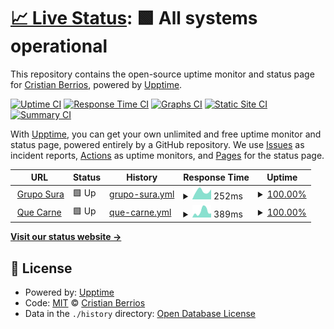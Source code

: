 # [📈 Live Status](https://demo.upptime.js.org): <!--live status--> **🟩 All systems operational**

This repository contains the open-source uptime monitor and status page for [Cristian Berrios](https://xtn.cl), powered by [Upptime](https://github.com/upptime/upptime).

[![Uptime CI](https://github.com/equistene/upptime/workflows/Uptime%20CI/badge.svg)](https://github.com/equistene/upptime/actions?query=workflow%3A%22Uptime+CI%22)
[![Response Time CI](https://github.com/equistene/upptime/workflows/Response%20Time%20CI/badge.svg)](https://github.com/equistene/upptime/actions?query=workflow%3A%22Response+Time+CI%22)
[![Graphs CI](https://github.com/equistene/upptime/workflows/Graphs%20CI/badge.svg)](https://github.com/equistene/upptime/actions?query=workflow%3A%22Graphs+CI%22)
[![Static Site CI](https://github.com/equistene/upptime/workflows/Static%20Site%20CI/badge.svg)](https://github.com/equistene/upptime/actions?query=workflow%3A%22Static+Site+CI%22)
[![Summary CI](https://github.com/equistene/upptime/workflows/Summary%20CI/badge.svg)](https://github.com/equistene/upptime/actions?query=workflow%3A%22Summary+CI%22)

With [Upptime](https://upptime.js.org), you can get your own unlimited and free uptime monitor and status page, powered entirely by a GitHub repository. We use [Issues](https://github.com/equistene/upptime/issues) as incident reports, [Actions](https://github.com/equistene/upptime/actions) as uptime monitors, and [Pages](https://demo.upptime.js.org) for the status page.

<!--start: status pages-->
<!-- This summary is generated by Upptime (https://github.com/upptime/upptime) -->
<!-- Do not edit this manually, your changes will be overwritten -->
<!-- prettier-ignore -->
| URL | Status | History | Response Time | Uptime |
| --- | ------ | ------- | ------------- | ------ |
| <img alt="" src="https://favicons.githubusercontent.com/www.gruposura.com" height="13"> [Grupo Sura](https://www.gruposura.com/) | 🟩 Up | [grupo-sura.yml](https://github.com/equistene/uptime-sites/commits/HEAD/history/grupo-sura.yml) | <details><summary><img alt="Response time graph" src="./graphs/grupo-sura/response-time-week.png" height="20"> 252ms</summary><br><a href="https://equistene.github.io/upptime/history/grupo-sura"><img alt="Response time 252" src="https://img.shields.io/endpoint?url=https%3A%2F%2Fraw.githubusercontent.com%2Fequistene%2Fuptime-sites%2FHEAD%2Fapi%2Fgrupo-sura%2Fresponse-time.json"></a><br><a href="https://equistene.github.io/upptime/history/grupo-sura"><img alt="24-hour response time 252" src="https://img.shields.io/endpoint?url=https%3A%2F%2Fraw.githubusercontent.com%2Fequistene%2Fuptime-sites%2FHEAD%2Fapi%2Fgrupo-sura%2Fresponse-time-day.json"></a><br><a href="https://equistene.github.io/upptime/history/grupo-sura"><img alt="7-day response time 252" src="https://img.shields.io/endpoint?url=https%3A%2F%2Fraw.githubusercontent.com%2Fequistene%2Fuptime-sites%2FHEAD%2Fapi%2Fgrupo-sura%2Fresponse-time-week.json"></a><br><a href="https://equistene.github.io/upptime/history/grupo-sura"><img alt="30-day response time 252" src="https://img.shields.io/endpoint?url=https%3A%2F%2Fraw.githubusercontent.com%2Fequistene%2Fuptime-sites%2FHEAD%2Fapi%2Fgrupo-sura%2Fresponse-time-month.json"></a><br><a href="https://equistene.github.io/upptime/history/grupo-sura"><img alt="1-year response time 252" src="https://img.shields.io/endpoint?url=https%3A%2F%2Fraw.githubusercontent.com%2Fequistene%2Fuptime-sites%2FHEAD%2Fapi%2Fgrupo-sura%2Fresponse-time-year.json"></a></details> | <details><summary><a href="https://equistene.github.io/upptime/history/grupo-sura">100.00%</a></summary><a href="https://equistene.github.io/upptime/history/grupo-sura"><img alt="All-time uptime 100.00%" src="https://img.shields.io/endpoint?url=https%3A%2F%2Fraw.githubusercontent.com%2Fequistene%2Fuptime-sites%2FHEAD%2Fapi%2Fgrupo-sura%2Fuptime.json"></a><br><a href="https://equistene.github.io/upptime/history/grupo-sura"><img alt="24-hour uptime 100.00%" src="https://img.shields.io/endpoint?url=https%3A%2F%2Fraw.githubusercontent.com%2Fequistene%2Fuptime-sites%2FHEAD%2Fapi%2Fgrupo-sura%2Fuptime-day.json"></a><br><a href="https://equistene.github.io/upptime/history/grupo-sura"><img alt="7-day uptime 100.00%" src="https://img.shields.io/endpoint?url=https%3A%2F%2Fraw.githubusercontent.com%2Fequistene%2Fuptime-sites%2FHEAD%2Fapi%2Fgrupo-sura%2Fuptime-week.json"></a><br><a href="https://equistene.github.io/upptime/history/grupo-sura"><img alt="30-day uptime 100.00%" src="https://img.shields.io/endpoint?url=https%3A%2F%2Fraw.githubusercontent.com%2Fequistene%2Fuptime-sites%2FHEAD%2Fapi%2Fgrupo-sura%2Fuptime-month.json"></a><br><a href="https://equistene.github.io/upptime/history/grupo-sura"><img alt="1-year uptime 100.00%" src="https://img.shields.io/endpoint?url=https%3A%2F%2Fraw.githubusercontent.com%2Fequistene%2Fuptime-sites%2FHEAD%2Fapi%2Fgrupo-sura%2Fuptime-year.json"></a></details>
| <img alt="" src="https://favicons.githubusercontent.com/quecarne.cl" height="13"> [Que Carne](https://quecarne.cl/) | 🟩 Up | [que-carne.yml](https://github.com/equistene/uptime-sites/commits/HEAD/history/que-carne.yml) | <details><summary><img alt="Response time graph" src="./graphs/que-carne/response-time-week.png" height="20"> 389ms</summary><br><a href="https://equistene.github.io/upptime/history/que-carne"><img alt="Response time 389" src="https://img.shields.io/endpoint?url=https%3A%2F%2Fraw.githubusercontent.com%2Fequistene%2Fuptime-sites%2FHEAD%2Fapi%2Fque-carne%2Fresponse-time.json"></a><br><a href="https://equistene.github.io/upptime/history/que-carne"><img alt="24-hour response time 389" src="https://img.shields.io/endpoint?url=https%3A%2F%2Fraw.githubusercontent.com%2Fequistene%2Fuptime-sites%2FHEAD%2Fapi%2Fque-carne%2Fresponse-time-day.json"></a><br><a href="https://equistene.github.io/upptime/history/que-carne"><img alt="7-day response time 389" src="https://img.shields.io/endpoint?url=https%3A%2F%2Fraw.githubusercontent.com%2Fequistene%2Fuptime-sites%2FHEAD%2Fapi%2Fque-carne%2Fresponse-time-week.json"></a><br><a href="https://equistene.github.io/upptime/history/que-carne"><img alt="30-day response time 389" src="https://img.shields.io/endpoint?url=https%3A%2F%2Fraw.githubusercontent.com%2Fequistene%2Fuptime-sites%2FHEAD%2Fapi%2Fque-carne%2Fresponse-time-month.json"></a><br><a href="https://equistene.github.io/upptime/history/que-carne"><img alt="1-year response time 389" src="https://img.shields.io/endpoint?url=https%3A%2F%2Fraw.githubusercontent.com%2Fequistene%2Fuptime-sites%2FHEAD%2Fapi%2Fque-carne%2Fresponse-time-year.json"></a></details> | <details><summary><a href="https://equistene.github.io/upptime/history/que-carne">100.00%</a></summary><a href="https://equistene.github.io/upptime/history/que-carne"><img alt="All-time uptime 100.00%" src="https://img.shields.io/endpoint?url=https%3A%2F%2Fraw.githubusercontent.com%2Fequistene%2Fuptime-sites%2FHEAD%2Fapi%2Fque-carne%2Fuptime.json"></a><br><a href="https://equistene.github.io/upptime/history/que-carne"><img alt="24-hour uptime 100.00%" src="https://img.shields.io/endpoint?url=https%3A%2F%2Fraw.githubusercontent.com%2Fequistene%2Fuptime-sites%2FHEAD%2Fapi%2Fque-carne%2Fuptime-day.json"></a><br><a href="https://equistene.github.io/upptime/history/que-carne"><img alt="7-day uptime 100.00%" src="https://img.shields.io/endpoint?url=https%3A%2F%2Fraw.githubusercontent.com%2Fequistene%2Fuptime-sites%2FHEAD%2Fapi%2Fque-carne%2Fuptime-week.json"></a><br><a href="https://equistene.github.io/upptime/history/que-carne"><img alt="30-day uptime 100.00%" src="https://img.shields.io/endpoint?url=https%3A%2F%2Fraw.githubusercontent.com%2Fequistene%2Fuptime-sites%2FHEAD%2Fapi%2Fque-carne%2Fuptime-month.json"></a><br><a href="https://equistene.github.io/upptime/history/que-carne"><img alt="1-year uptime 100.00%" src="https://img.shields.io/endpoint?url=https%3A%2F%2Fraw.githubusercontent.com%2Fequistene%2Fuptime-sites%2FHEAD%2Fapi%2Fque-carne%2Fuptime-year.json"></a></details>

<!--end: status pages-->

[**Visit our status website →**](https://demo.upptime.js.org)

## 📄 License

- Powered by: [Upptime](https://github.com/upptime/upptime)
- Code: [MIT](./LICENSE) © [Cristian Berrios](https://xtn.cl)
- Data in the `./history` directory: [Open Database License](https://opendatacommons.org/licenses/odbl/1-0/)
